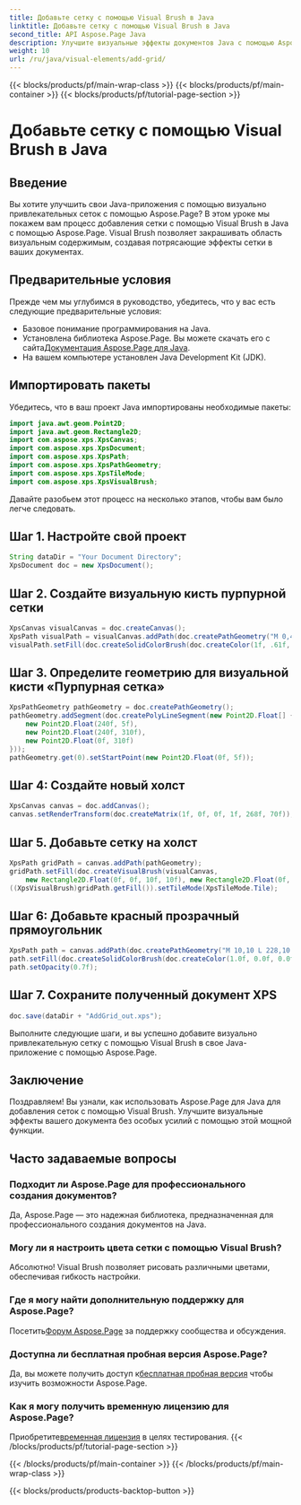 ```yaml
---
title: Добавьте сетку с помощью Visual Brush в Java
linktitle: Добавьте сетку с помощью Visual Brush в Java
second_title: API Aspose.Page Java
description: Улучшите визуальные эффекты документов Java с помощью Aspose.Page! Научитесь добавлять сетки с помощью Visual Brush шаг за шагом. Повысьте привлекательность вашего приложения без особых усилий.
weight: 10
url: /ru/java/visual-elements/add-grid/
---
```


{{< blocks/products/pf/main-wrap-class >}}
{{< blocks/products/pf/main-container >}}
{{< blocks/products/pf/tutorial-page-section >}}

# Добавьте сетку с помощью Visual Brush в Java

## Введение
Вы хотите улучшить свои Java-приложения с помощью визуально привлекательных сеток с помощью Aspose.Page? В этом уроке мы покажем вам процесс добавления сетки с помощью Visual Brush в Java с помощью Aspose.Page. Visual Brush позволяет закрашивать область визуальным содержимым, создавая потрясающие эффекты сетки в ваших документах.
## Предварительные условия
Прежде чем мы углубимся в руководство, убедитесь, что у вас есть следующие предварительные условия:
- Базовое понимание программирования на Java.
-  Установлена библиотека Aspose.Page. Вы можете скачать его с сайта[Документация Aspose.Page для Java](https://reference.aspose.com/page/java/).
- На вашем компьютере установлен Java Development Kit (JDK).
## Импортировать пакеты
Убедитесь, что в ваш проект Java импортированы необходимые пакеты:
```java
import java.awt.geom.Point2D;
import java.awt.geom.Rectangle2D;
import com.aspose.xps.XpsCanvas;
import com.aspose.xps.XpsDocument;
import com.aspose.xps.XpsPath;
import com.aspose.xps.XpsPathGeometry;
import com.aspose.xps.XpsTileMode;
import com.aspose.xps.XpsVisualBrush;
```
Давайте разобьем этот процесс на несколько этапов, чтобы вам было легче следовать.
## Шаг 1. Настройте свой проект
```java
String dataDir = "Your Document Directory";
XpsDocument doc = new XpsDocument();
```
## Шаг 2. Создайте визуальную кисть пурпурной сетки
```java
XpsCanvas visualCanvas = doc.createCanvas();
XpsPath visualPath = visualCanvas.addPath(doc.createPathGeometry("M 0,4 L 4,4 4,0 6,0 6,4 10,4 10,6 6,6 6,10 4,10 4,6 0,6 Z"));
visualPath.setFill(doc.createSolidColorBrush(doc.createColor(1f, .61f, 0.1f, 0.61f)));
```
## Шаг 3. Определите геометрию для визуальной кисти «Пурпурная сетка»
```java
XpsPathGeometry pathGeometry = doc.createPathGeometry();
pathGeometry.addSegment(doc.createPolyLineSegment(new Point2D.Float[] {
    new Point2D.Float(240f, 5f),
    new Point2D.Float(240f, 310f),
    new Point2D.Float(0f, 310f)
}));
pathGeometry.get(0).setStartPoint(new Point2D.Float(0f, 5f));
```
## Шаг 4: Создайте новый холст
```java
XpsCanvas canvas = doc.addCanvas();
canvas.setRenderTransform(doc.createMatrix(1f, 0f, 0f, 1f, 268f, 70f));
```
## Шаг 5. Добавьте сетку на холст
```java
XpsPath gridPath = canvas.addPath(pathGeometry);
gridPath.setFill(doc.createVisualBrush(visualCanvas,
    new Rectangle2D.Float(0f, 0f, 10f, 10f), new Rectangle2D.Float(0f, 0f, 10f, 10f)));
((XpsVisualBrush)gridPath.getFill()).setTileMode(XpsTileMode.Tile);
```
## Шаг 6: Добавьте красный прозрачный прямоугольник
```java
XpsPath path = canvas.addPath(doc.createPathGeometry("M 10,10 L 228,10 228,100 10,100"));
path.setFill(doc.createSolidColorBrush(doc.createColor(1.0f, 0.0f, 0.0f)));
path.setOpacity(0.7f);
```
## Шаг 7. Сохраните полученный документ XPS
```java
doc.save(dataDir + "AddGrid_out.xps");
```
Выполните следующие шаги, и вы успешно добавите визуально привлекательную сетку с помощью Visual Brush в свое Java-приложение с помощью Aspose.Page.
## Заключение
Поздравляем! Вы узнали, как использовать Aspose.Page для Java для добавления сеток с помощью Visual Brush. Улучшите визуальные эффекты вашего документа без особых усилий с помощью этой мощной функции.
## Часто задаваемые вопросы
### Подходит ли Aspose.Page для профессионального создания документов?
Да, Aspose.Page — это надежная библиотека, предназначенная для профессионального создания документов на Java.
### Могу ли я настроить цвета сетки с помощью Visual Brush?
Абсолютно! Visual Brush позволяет рисовать различными цветами, обеспечивая гибкость настройки.
### Где я могу найти дополнительную поддержку для Aspose.Page?
 Посетить[Форум Aspose.Page](https://forum.aspose.com/c/page/39) за поддержку сообщества и обсуждения.
### Доступна ли бесплатная пробная версия Aspose.Page?
 Да, вы можете получить доступ к[бесплатная пробная версия](https://releases.aspose.com/) чтобы изучить возможности Aspose.Page.
### Как я могу получить временную лицензию для Aspose.Page?
 Приобретите[временная лицензия](https://purchase.aspose.com/temporary-license/) в целях тестирования.
{{< /blocks/products/pf/tutorial-page-section >}}

{{< /blocks/products/pf/main-container >}}
{{< /blocks/products/pf/main-wrap-class >}}

{{< blocks/products/products-backtop-button >}}
